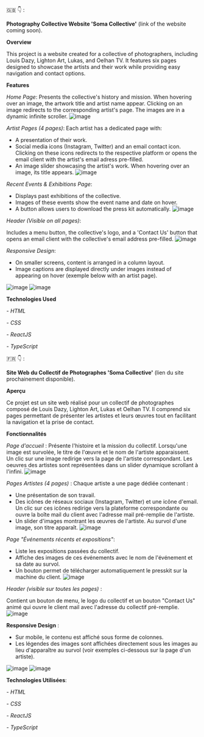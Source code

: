 🇬🇧 👇 :

**Photography Collective Website 'Soma Collective'** (link of the website coming soon).

**Overview**

This project is a website created for a collective of photographers, including Louis Dazy, Lighton Art, Lukas, and Oelhan TV. It features six pages designed to showcase the artists and their work while providing easy navigation and contact options.

**Features**

*Home Page*: 
Presents the collective's history and mission. When hovering over an image, the artwork title and artist name appear. Clicking on an image redirects to the corresponding artist's page. The images are in a dynamic infinite scroller.
![image](https://github.com/user-attachments/assets/11006569-2125-4f35-a964-653b64f37914)


*Artist Pages (4 pages)*: Each artist has a dedicated page with:
- A presentation of their work.
- Social media icons (Instagram, Twitter) and an email contact icon. Clicking on these icons redirects to the respective platform or opens the email client with the artist's email adress pre-filled.
- An image slider showcasing the artist's work. When hovering over an image, its title appears.
  ![image](https://github.com/user-attachments/assets/2354166d-3ae9-4c6d-81e2-cf2a93771c37)


*Recent Events & Exhibitions Page*:
- Displays past exhibitions of the collective.
- Images of these events show the event name and date on hover.
- A button allows users to download the press kit automatically.
![image](https://github.com/user-attachments/assets/908aca77-acbc-408e-81e7-38e92c6e4c78)


*Header (Visible on all pages)*:

Includes a menu button, the collective's logo, and a 'Contact Us' button that opens an email client with the collective's email address pre-filled.
![image](https://github.com/user-attachments/assets/d1de0147-3dad-4479-889f-34cb55229af2)


*Responsive Design*:

- On smaller screens, content is arranged in a column layout.
- Image captions are displayed directly under images instead of appearing on hover (exemple below with an artist page).
  
![image](https://github.com/user-attachments/assets/68b3e40d-0674-4fb0-91bb-fdb44d202aa1)
![image](https://github.com/user-attachments/assets/af065c8e-a3b0-4951-b51e-273d044094e1)


  

**Technologies Used**

*- HTML*

*- CSS*

*- ReactJS*

*- TypeScript*

🇫🇷 👇 :

**Site Web du Collectif de Photographes 'Soma Collective'** (lien du site prochainement disponible).

**Aperçu**

Ce projet est un site web réalisé pour un collectif de photographes composé de Louis Dazy, Lighton Art, Lukas et Oelhan TV. Il comprend six pages permettant de présenter les artistes et leurs œuvres tout en facilitant la navigation et la prise de contact.

**Fonctionnalités**

*Page d'accueil* : Présente l'histoire et la mission du collectif. Lorsqu'une image est survolée, le titre de l'œuvre et le nom de l'artiste apparaissent. Un clic sur une image redirige vers la page de l'artiste correspondant. Les oeuvres des artistes sont représentées dans un slider dynamique scrollant à l'infini.
![image](https://github.com/user-attachments/assets/11006569-2125-4f35-a964-653b64f37914)

*Pages Artistes (4 pages)* : Chaque artiste a une page dédiée contenant :

- Une présentation de son travail.
- Des icônes de réseaux sociaux (Instagram, Twitter) et une icône d'email. Un clic sur ces icônes redirige vers la plateforme correspondante ou ouvre la boîte mail du client avec l'adresse mail pré-remplie de l'artiste.
- Un slider d'images montrant les œuvres de l'artiste. Au survol d'une image, son titre apparaît.
 ![image](https://github.com/user-attachments/assets/2354166d-3ae9-4c6d-81e2-cf2a93771c37)

*Page "Événements récents et expositions"*:

- Liste les expositions passées du collectif.
- Affiche des images de ces événements avec le nom de l'événement et sa date au survol.
- Un bouton permet de télécharger automatiquement le presskit sur la machine du client.
![image](https://github.com/user-attachments/assets/908aca77-acbc-408e-81e7-38e92c6e4c78)

*Header (visible sur toutes les pages)* :

Contient un bouton de menu, le logo du collectif et un bouton "Contact Us" animé qui ouvre le client mail avec l'adresse du collectif pré-remplie.
![image](https://github.com/user-attachments/assets/d1de0147-3dad-4479-889f-34cb55229af2)

**Responsive Design** :

- Sur mobile, le contenu est affiché sous forme de colonnes.
- Les légendes des images sont affichées directement sous les images au lieu d'apparaître au survol (voir exemples ci-dessous sur la page d'un artiste).
  
![image](https://github.com/user-attachments/assets/68b3e40d-0674-4fb0-91bb-fdb44d202aa1)
![image](https://github.com/user-attachments/assets/af065c8e-a3b0-4951-b51e-273d044094e1)

**Technologies Utilisées**:

*- HTML*

*- CSS*

*- ReactJS*

*- TypeScript*
